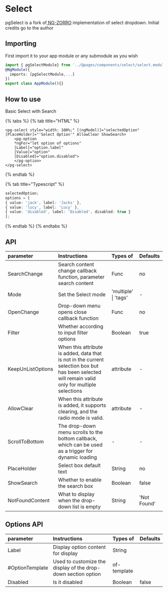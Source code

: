 # Select

pgSelect is a fork of[ NG-ZORRO](https://github.com/NG-ZORRO/ng-zorro-antd) implementation of select dropdown. Initial credits go to the author

## Importing

First import it to your app module or any submodule as you wish

```typescript
import { pgSelectModule} from '../@pages/components/select/select.module';
@NgModule({
  imports: [pgSelectModule,...]
})
export class AppModule(){}
```

## How to use 

Basic Select with Search

{% tabs %}
{% tab title="HTML" %}
```markup
<pg-select style="width: 100%;" [(ngModel)]="selectedOption" [PlaceHolder]="'Select Option'" AllowClear ShowSearch>
    <pg-option
    *ngFor="let option of options"
    [Label]="option.label"
    [Value]="option"
    [Disabled]="option.disabled">
    </pg-option>
</pg-select>
```
{% endtab %}

{% tab title="Typescript" %}
```typescript
selectedOption;
options = [
{ value: 'jack', label: 'Jacks' },
{ value: 'lucy', label: 'Lucy' },
{ value: 'disabled', label: 'Disabled', disabled: true }
];
```
{% endtab %}
{% endtabs %}

## API

| parameter | Instructions | Types of | Defaults |
| :--- | :--- | :--- | :--- |
| SearchChange | Search content change callback function, parameter search content | Func | no |
| Mode | Set the Select mode | 'multiple' \| 'tags' | - |
| OpenChange | Drop-down menu opens close callback function | Func | no |
| Filter | Whether according to input filter options | Boolean | true |
| KeepUnListOptions | When this attribute is added, data that is not in the current selection box but has been selected will remain valid only for multiple selections | attribute | - |
| AllowClear | When this attribute is added, it supports clearing, and the radio mode is valid. | attribute | - |
| ScrollToBottom | The drop-down menu scrolls to the bottom callback, which can be used as a trigger for dynamic loading | - | - |
| PlaceHolder | Select box default text | String | no |
| ShowSearch | Whether to enable the search box | Boolean | false |
| NotFoundContent | What to display when the drop-down list is empty | String | 'Not Found' |

## Options API

| parameter | Instructions | Types of | Defaults |
| :--- | :--- | :--- | :--- |
| Label | Display option content for display | String |  |
| \#OptionTemplate | Used to customize the display of the drop-down section option | of-template |  |
| Disabled | Is it disabled | Boolean | false |

